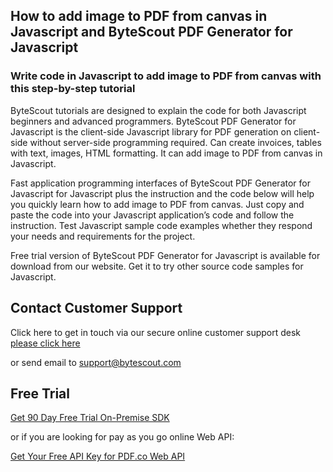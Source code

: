 ## How to add image to PDF from canvas in Javascript and ByteScout PDF Generator for Javascript

### Write code in Javascript to add image to PDF from canvas with this step-by-step tutorial

ByteScout tutorials are designed to explain the code for both Javascript beginners and advanced programmers. ByteScout PDF Generator for Javascript is the client-side Javascript library for PDF generation on client-side without server-side programming required. Can create invoices, tables with text, images, HTML formatting. It can add image to PDF from canvas in Javascript.

Fast application programming interfaces of ByteScout PDF Generator for Javascript for Javascript plus the instruction and the code below will help you quickly learn how to add image to PDF from canvas. Just copy and paste the code into your Javascript application’s code and follow the instruction. Test Javascript sample code examples whether they respond your needs and requirements for the project.

Free trial version of ByteScout PDF Generator for Javascript is available for download from our website. Get it to try other source code samples for Javascript.

## Contact Customer Support

Click here to get in touch via our secure online customer support desk [please click here](https://bytescout.zendesk.com/hc/en-us/requests/new?subject=ByteScout%20PDF%20Generator%20for%20Javascript%20Question)

or send email to [support@bytescout.com](mailto:support@bytescout.com?subject=ByteScout%20PDF%20Generator%20for%20Javascript%20Question) 

## Free Trial

[Get 90 Day Free Trial On-Premise SDK](https://bytescout.com/download/web-installer?utm_source=github-readme)

or if you are looking for pay as you go online Web API:

[Get Your Free API Key for PDF.co Web API](https://pdf.co/documentation/api?utm_source=github-readme)
